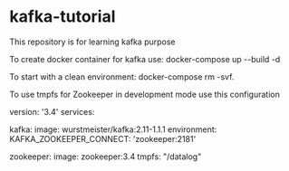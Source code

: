 # kafka-tutorial

This repository is for learning kafka purpose

To create docker container for kafka use: docker-compose up --build -d

To start with a clean environment: docker-compose rm -svf.

To use tmpfs for Zookeeper in development mode use this configuration

version: '3.4'
services:

  kafka:
    image: wurstmeister/kafka:2.11-1.1.1
    environment:
      KAFKA_ZOOKEEPER_CONNECT: 'zookeeper:2181'

  zookeeper:
    image: zookeeper:3.4
    tmpfs: "/datalog"